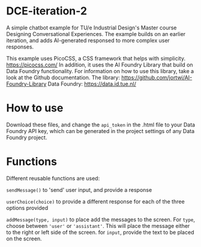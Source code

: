 # DCE-iteration-2

A simple chatbot example for TU/e Industrial Design's Master course Designing Conversational Experiences. The example builds on an earlier iteration, and adds AI-generated responsed to more complex user responses.

This example uses PicoCSS, a CSS framework that helps with simplicity. https://picocss.com/
In addition, it uses the AI Foundry Library that build on Data Foundry functionality. For information on how to use this library, take a look at the Github documentation.
The library: https://github.com/jortwi/AI-Foundry-Library
Data Foundry: https://data.id.tue.nl/

# How to use

Download these files, and change the `api_token` in the .html file to your Data Foundry API key, which can be generated in the project settings of any Data Foundry project.

# Functions

Different reusable functions are used:

`sendMessage()` to 'send' user input, and provide a response

`userChoice(choice)` to provide a different response for each of the three options provided

`addMessage(type, input)` to place add the messages to the screen. For `type`, choose between `'user'` or `'assistant'`. This will place the message either to the right or left side of the screen. for `input`, provide the text to be placed on the screen.
